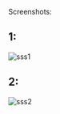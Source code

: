 Screenshots:

## 1:
![sss1](https://github.com/Byronisgood/PRELIM_E3_ReyesByronAlexis_BSIT32E3/assets/145672178/18be21d0-58ff-4120-ad20-2443356565c8)

## 2:

![sss2](https://github.com/Byronisgood/PRELIM_E3_ReyesByronAlexis_BSIT32E3/assets/145672178/3e4e40f9-2d6f-47b4-ba47-e8b8abc8f31b)
